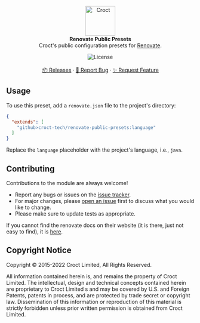 <p align="center">
    <a href="https://croct.com">
        <img src="https://cdn.croct.io/brand/logo/repo-icon-green.svg" alt="Croct" height="80"/>
    </a>
    <br />
    <strong>Renovate Public Presets</strong>
    <br />
    Croct's public configuration presets for <a href="https://renovatebot.com">Renovate</a>.
</p>
<p align="center">
    <img alt="License" src="https://img.shields.io/badge/license-mit-lightgrey" />
    <br />
    <br />
    <a href="https://github.com/croct-tech/renovate-public-presets/releases">📦 Releases</a>
    ·
    <a href="https://github.com/croct-tech/renovate-public-presets/issues/new?assignees=&labels=bug&template=bug-report.md">🐞 Report Bug</a>
    ·
    <a href="https://github.com/croct-tech/renovate-public-presets/issues/new?assignees=&labels=enhancement&template=feature-request.md">✨ Request Feature</a>
</p>

## Usage

To use this preset, add a `renovate.json` file to the project's directory:

```json
{
  "extends": [
    "github>croct-tech/renovate-public-presets:language"
  ]
}
```

Replace the `language` placeholder with the project's language, i.e., `java`.

## Contributing

Contributions to the module are always welcome!

- Report any bugs or issues on the [issue tracker](https://github.com/croct-tech/renovate-public-presets/issues).
- For major changes, please [open an issue](https://github.com/croct-tech/renovate-public-presets/issues) first to discuss what you would like to change.
- Please make sure to update tests as appropriate.

If you cannot find the renovate docs on their website (it is there, just not easy to find), it is [here](https://docs.renovatebot.com/).

## Copyright Notice

Copyright © 2015-2022 Croct Limited, All Rights Reserved.

All information contained herein is, and remains the property of Croct Limited. The intellectual, design and technical concepts contained herein are proprietary to Croct Limited s and may be covered by U.S. and Foreign Patents, patents in process, and are protected by trade secret or copyright law. Dissemination of this information or reproduction of this material is strictly forbidden unless prior written permission is obtained from Croct Limited.

